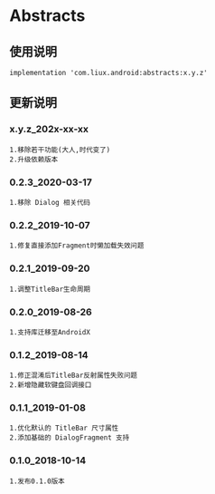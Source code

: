 Abstracts
===

使用说明
---
```
implementation 'com.liux.android:abstracts:x.y.z'
```

更新说明
---
### x.y.z_202x-xx-xx
    1.移除若干功能(大人,时代变了)
    2.升级依赖版本

### 0.2.3_2020-03-17
    1.移除 Dialog 相关代码

### 0.2.2_2019-10-07
    1.修复直接添加Fragment时懒加载失效问题

### 0.2.1_2019-09-20
    1.调整TitleBar生命周期

### 0.2.0_2019-08-26
    1.支持库迁移至AndroidX

### 0.1.2_2019-08-14
    1.修正混淆后TitleBar反射属性失败问题
    2.新增隐藏软键盘回调接口

### 0.1.1_2019-01-08
    1.优化默认的 TitleBar 尺寸属性
    2.添加基础的 DialogFragment 支持

### 0.1.0_2018-10-14
    1.发布0.1.0版本
